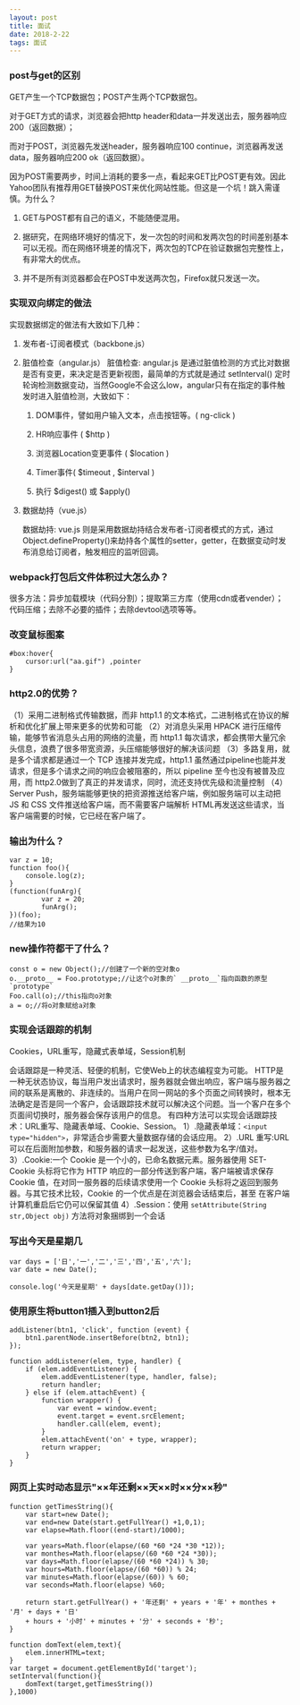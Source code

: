 ```yaml
---
layout: post
title: 面试
date: 2018-2-22
tags: 面试
---
```


### post与get的区别
GET产生一个TCP数据包；POST产生两个TCP数据包。

对于GET方式的请求，浏览器会把http header和data一并发送出去，服务器响应200（返回数据）；

而对于POST，浏览器先发送header，服务器响应100 continue，浏览器再发送data，服务器响应200 ok（返回数据）。

因为POST需要两步，时间上消耗的要多一点，看起来GET比POST更有效。因此Yahoo团队有推荐用GET替换POST来优化网站性能。但这是一个坑！跳入需谨慎。为什么？

1. GET与POST都有自己的语义，不能随便混用。

2. 据研究，在网络环境好的情况下，发一次包的时间和发两次包的时间差别基本可以无视。而在网络环境差的情况下，两次包的TCP在验证数据包完整性上，有非常大的优点。

3. 并不是所有浏览器都会在POST中发送两次包，Firefox就只发送一次。

### 实现双向绑定的做法
实现数据绑定的做法有大致如下几种：

1. 发布者-订阅者模式（backbone.js）

2. 脏值检查（angular.js） 
	脏值检查: angular.js 是通过脏值检测的方式比对数据是否有变更，来决定是否更新视图，最简单的方式就是通过 setInterval() 定时轮询检测数据变动，当然Google不会这么low，angular只有在指定的事件触发时进入脏值检测，大致如下：

	1. DOM事件，譬如用户输入文本，点击按钮等。( ng-click )

	2. HR响应事件 ( $http )

	3. 浏览器Location变更事件 ( $location )

	4. Timer事件( $timeout , $interval )

	5. 执行 $digest() 或 $apply()
3. 数据劫持（vue.js）

	数据劫持: vue.js 则是采用数据劫持结合发布者-订阅者模式的方式，通过Object.defineProperty()来劫持各个属性的setter，getter，在数据变动时发布消息给订阅者，触发相应的监听回调。

### webpack打包后文件体积过大怎么办？
很多方法：异步加载模块（代码分割）；提取第三方库（使用cdn或者vender）；代码压缩；去除不必要的插件；去除devtool选项等等。

### 改变鼠标图案
```
#box:hover{
	cursor:url("aa.gif") ,pointer
}
```

### http2.0的优势？
（1）采用二进制格式传输数据，而非 http1.1 的文本格式，二进制格式在协议的解析和优化扩展上带来更多的优势和可能
（2）对消息头采用 HPACK 进行压缩传输，能够节省消息头占用的网络的流量，而 http1.1 每次请求，都会携带大量冗余头信息，浪费了很多带宽资源，头压缩能够很好的解决该问题
（3）多路复用，就是多个请求都是通过一个 TCP 连接并发完成，http1.1 虽然通过pipeline也能并发请求，但是多个请求之间的响应会被阻塞的，所以 pipeline 至今也没有被普及应用，而 http2.0做到了真正的并发请求，同时，流还支持优先级和流量控制
（4）Server Push，服务端能够更快的把资源推送给客户端，例如服务端可以主动把 JS 和 CSS 文件推送给客户端，而不需要客户端解析 HTML再发送这些请求，当客户端需要的时候，它已经在客户端了。


### 输出为什么？ 
```
var z = 10;
function foo(){
    console.log(z);
}
(function(funArg){
        var z = 20;
        funArg();
})(foo);
//结果为10
```

### new操作符都干了什么？

```
const o = new Object();//创建了一个新的空对象o
o.__proto__ = Foo.prototype;//让这个o对象的` __proto__`指向函数的原型`prototype`
Foo.call(o);//this指向o对象
a = o;//将o对象赋给a对象
```

###  实现会话跟踪的机制
 Cookies，URL重写，隐藏式表单域，Session机制

会话跟踪是一种灵活、轻便的机制，它使Web上的状态编程变为可能。 
HTTP是一种无状态协议，每当用户发出请求时，服务器就会做出响应，客户端与服务器之间的联系是离散的、非连续的。当用户在同一网站的多个页面之间转换时，根本无法确定是否是同一个客户，会话跟踪技术就可以解决这个问题。当一个客户在多个页面间切换时，服务器会保存该用户的信息。 
有四种方法可以实现会话跟踪技术：URL重写、隐藏表单域、Cookie、Session。 
1）.隐藏表单域：`<input type="hidden">`，非常适合步需要大量数据存储的会话应用。 
2）.URL 重写:URL 可以在后面附加参数，和服务器的请求一起发送，这些参数为名字/值对。 
3）.Cookie:一个 Cookie 是一个小的，已命名数据元素。服务器使用 SET-Cookie 头标将它作为 HTTP 
响应的一部分传送到客户端，客户端被请求保存 Cookie 值，在对同一服务器的后续请求使用一个 
Cookie 头标将之返回到服务器。与其它技术比较，Cookie 的一个优点是在浏览器会话结束后，甚至 
在客户端计算机重启后它仍可以保留其值 
4）.Session：使用 `setAttribute(String str,Object obj)` 方法将对象捆绑到一个会话 

### 写出今天是星期几
```
var days = ['日','一','二','三','四','五','六'];
var date = new Date();

console.log('今天是星期' + days[date.getDay()]);
```

### 使用原生将button1插入到button2后
```
addListener(btn1, 'click', function (event) {
    btn1.parentNode.insertBefore(btn2, btn1);
});

function addListener(elem, type, handler) {
    if (elem.addEventListener) {
        elem.addEventListener(type, handler, false);
        return handler;
    } else if (elem.attachEvent) {
        function wrapper() {
            var event = window.event;
            event.target = event.srcElement;
            handler.call(elem, event);
        }
        elem.attachEvent('on' + type, wrapper);
        return wrapper;
    }
}
```

### 网页上实时动态显示"××年还剩××天××时××分××秒"

```
function getTimesString(){
    var start=new Date();
    var end=new Date(start.getFullYear() +1,0,1);
    var elapse=Math.floor((end-start)/1000);

    var years=Math.floor(elapse/(60 *60 *24 *30 *12));
    var monthes=Math.floor(elapse/(60 *60 *24 *30));
    var days=Math.floor(elapse/(60 *60 *24)) % 30;
    var hours=Math.floor(elapse/(60 *60)) % 24;
    var minutes=Math.floor(elapse/(60)) % 60;
    var seconds=Math.floor(elapse) %60;

    return start.getFullYear() + '年还剩' + years + '年' + monthes + '月' + days + '日' 
    + hours + '小时' + minutes + '分' + seconds + '秒';
}

function domText(elem,text){
    elem.innerHTML=text;
}
var target = document.getElementById('target');
setInterval(function(){
    domText(target,getTimesString())
},1000)
```

